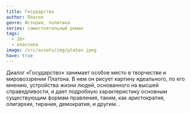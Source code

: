 ```yaml
---
title: Государство
author: Платон
genre: История, политика
series: самостоятельный роман
tags:
  - 16+
  - классика
image: /src/assets/img/platon.jpeg
have: true
---
```

Диалог «Государство» занимает особое место в творчестве и мировоззрении Платона. В нем он рисует картину идеального, по его мнению, устройства жизни людей, основанного на высшей справедливости, и дает подробную характеристику основным существующим формам правления, таким, как аристократия, олигархия, тирания, демократия, и другим. .
